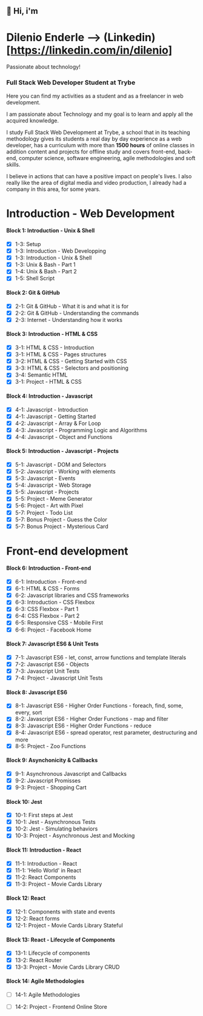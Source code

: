 ## 👋 Hi, i'm
# Dilenio Enderle --> (Linkedin)[https://linkedin.com/in/dilenio]
Passionate about technology!

### Full Stack Web Developer Student at Trybe
Here you can find my activities as a student and as a freelancer in web development.

I am passionate about Technology and my goal is to learn and apply all the acquired knowledge.

I study Full Stack Web Development at Trybe, a school that in its teaching methodology gives its students a real day by day experience as a web developer, has a curriculum with more than **1500 hours** of online classes in addition content and projects for offline study and covers front-end, back-end, computer science, software engineering, agile methodologies and soft skills.

I believe in actions that can have a positive impact on people's lives.
I also really like the area of digital media and video production, I already had a company in this area, for some years.

# Introduction - Web Development 

#### Block 1: Introduction - Unix & Shell
- [x] 1-3: Setup
- [x] 1-3: Introduction - Web Developping
- [x] 1-3: Introduction - Unix & Shell
- [x] 1-3: Unix & Bash - Part 1
- [x] 1-4: Unix & Bash - Part 2
- [x] 1-5: Shell Script

#### Block 2: Git & GitHub
- [x] 2-1: Git & GitHub - What it is and what it is for
- [x] 2-2: Git & GitHub - Understanding the commands
- [x] 2-3: Internet - Understanding how it works

#### Block 3: Introduction - HTML & CSS
- [x] 3-1: HTML & CSS - Introduction
- [x] 3-1: HTML & CSS - Pages structures
- [x] 3-2: HTML & CSS - Getting Started with CSS
- [x] 3-3: HTML & CSS - Selectors and positioning
- [x] 3-4: Semantic HTML
- [x] 3-1: Project - HTML & CSS

#### Block 4: Introduction - Javascript
- [x] 4-1: Javascript - Introduction
- [x] 4-1: Javascript - Getting Started
- [x] 4-2: Javascript - Array & For Loop
- [x] 4-3: Javascript - Programming Logic and Algorithms
- [x] 4-4: Javascript - Object and Functions

#### Block 5: Introduction - Javascript - Projects
- [x] 5-1: Javascript - DOM and Selectors
- [x] 5-2: Javascript - Working with elements
- [x] 5-3: Javascript - Events
- [x] 5-4: Javascript - Web Storage
- [x] 5-5: Javascript - Projects
- [x] 5-5: Project - Meme Generator
- [x] 5-6: Project - Art with Pixel
- [x] 5-7: Project - Todo List
- [x] 5-7: Bonus Project - Guess the Color
- [x] 5-7: Bonus Project - Mysterious Card

# Front-end development

#### Block 6: Introduction - Front-end
- [x] 6-1: Introduction - Front-end
- [x] 6-1: HTML & CSS - Forms
- [x] 6-2: Javascript libraries and CSS frameworks
- [x] 6-3: Introduction - CSS Flexbox
- [x] 6-3: CSS Flexbox - Part 1
- [x] 6-4: CSS Flexbox - Part 2
- [x] 6-5: Responsive CSS - Mobile First
- [x] 6-6: Project - Facebook Home

#### Block 7: Javascript ES6 & Unit Tests
- [x] 7-1: Javascript ES6 - let, const, arrow functions and template literals
- [x] 7-2: Javascript ES6 - Objects
- [x] 7-3: Javascript Unit Tests
- [x] 7-4: Project - Javascript Unit Tests

#### Block 8: Javascript ES6
- [x] 8-1: Javascript ES6 - Higher Order Functions - foreach, find, some, every, sort
- [x] 8-2: Javascript ES6 - Higher Order Functions - map and filter
- [x] 8-3: Javascript ES6 - Higher Order Functions - reduce
- [x] 8-4: Javascript ES6 - spread operator, rest parameter, destructuring and more
- [x] 8-5: Project - Zoo Functions

#### Block 9: Asynchonicity & Callbacks
- [x] 9-1: Asynchronous Javascript and Callbacks
- [x] 9-2: Javascript Promisses
- [x] 9-3: Project - Shopping Cart

#### Block 10: Jest
- [x] 10-1: First steps at Jest
- [x] 10-1: Jest - Asynchronous Tests
- [x] 10-2: Jest - Simulating behaviors
- [x] 10-3: Project - Asynchronous Jest and Mocking

#### Block 11: Introduction - React
- [x] 11-1: Introduction - React
- [x] 11-1: 'Hello World' in React
- [x] 11-2: React Components
- [x] 11-3: Project - Movie Cards Library

#### Block 12: React
- [x] 12-1: Components with state and events
- [x] 12-2: React forms
- [x] 12-1: Project - Movie Cards Library Stateful

#### Block 13: React - Lifecycle of Components
- [x] 13-1: Lifecycle of components
- [x] 13-2: React Router
- [x] 13-3: Project - Movie Cards Library CRUD

#### Block 14: Agile Methodologies
- [ ] 14-1: Agile Methodologies
- [ ] 14-2: Project - Frontend Online Store


